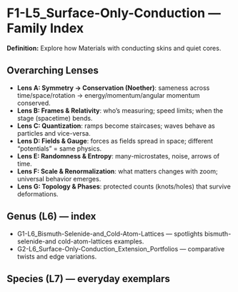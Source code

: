 # F1-L5_Surface-Only-Conduction — Family Index
**Definition:** Explore how Materials with conducting skins and quiet cores.

## Overarching Lenses

- **Lens A: Symmetry -> Conservation (Noether)**: sameness across time/space/rotation → energy/momentum/angular momentum conserved.
- **Lens B: Frames & Relativity**: who’s measuring; speed limits; when the stage (spacetime) bends.
- **Lens C: Quantization**: ramps become staircases; waves behave as particles and vice-versa.
- **Lens D: Fields & Gauge**: forces as fields spread in space; different “potentials” = same physics.
- **Lens E: Randomness & Entropy**: many-microstates, noise, arrows of time.
- **Lens F: Scale & Renormalization**: what matters changes with zoom; universal behavior emerges.
- **Lens G: Topology & Phases**: protected counts (knots/holes) that survive deformations.

## Genus (L6) — index
- G1-L6_Bismuth-Selenide-and_Cold-Atom-Lattices — spotlights bismuth-selenide-and cold-atom-lattices examples.
- G2-L6_Surface-Only-Conduction_Extension_Portfolios — comparative twists and edge variations.

## Species (L7) — everyday exemplars
